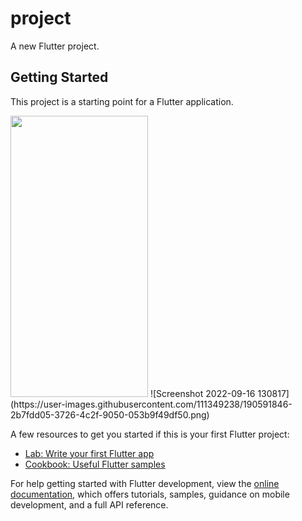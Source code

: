 # project

A new Flutter project.

## Getting Started

This project is a starting point for a Flutter application.

<img src="" height="450" width="220">
![Screenshot 2022-09-16 130817](https://user-images.githubusercontent.com/111349238/190591846-2b7fdd05-3726-4c2f-9050-053b9f49df50.png)

A few resources to get you started if this is your first Flutter project:

- [Lab: Write your first Flutter app](https://docs.flutter.dev/get-started/codelab)
- [Cookbook: Useful Flutter samples](https://docs.flutter.dev/cookbook)

For help getting started with Flutter development, view the
[online documentation](https://docs.flutter.dev/), which offers tutorials,
samples, guidance on mobile development, and a full API reference.
